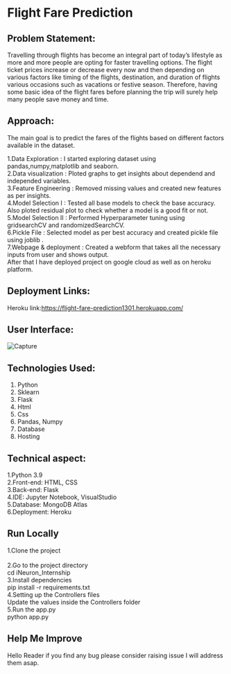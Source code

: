 # Flight Fare Prediction 
## Problem Statement:
Travelling through flights has become an integral part of today’s lifestyle as more and more people are opting for faster travelling options. The flight ticket prices increase or decrease every now and then depending on various factors like timing of the flights, destination, and duration of flights various occasions such as vacations or festive season. Therefore, having some basic idea of the flight fares before planning the trip will surely help many people save money and time.

## Approach:
The main goal is to predict the fares of the flights based on different factors available in the dataset.

1.Data Exploration     : I started exploring dataset using pandas,numpy,matplotlib and seaborn. <br>
2.Data visualization   : Ploted graphs to get insights about dependend and independed variables. <br>
3.Feature Engineering  : Removed missing values and created new features as per insights.<br>
4.Model Selection I    : Tested all base models to check the base accuracy.<br>
                         Also ploted residual plot to check whether a model is a good fit or not.<br>
5.Model Selection II   :  Performed Hyperparameter tuning using gridsearchCV and randomizedSearchCV.<br>
6.Pickle File          :  Selected model as per best accuracy and created pickle file using joblib .<br>
7.Webpage & deployment :  Created a webform that takes all the necessary inputs from user and shows output.<br>
                                After that I have deployed project on google cloud as well as on heroku platform.<br>
                               
## Deployment Links:
Heroku link:https://flight-fare-prediction1301.herokuapp.com/
## User Interface:
![Capture](https://user-images.githubusercontent.com/63538576/132983915-1bad4b43-9ecc-4315-8ea1-bed335c5b898.JPG)

## Technologies Used:
1. Python 
2. Sklearn
3. Flask
4. Html
5. Css
6. Pandas, Numpy 
7. Database 
8. Hosting

## Technical aspect:
1.Python 3.9<br>
2.Front-end: HTML, CSS<br>
3.Back-end: Flask<br>
4.IDE: Jupyter Notebook, VisualStudio<br>
5.Database: MongoDB Atlas<br>
6.Deployment: Heroku<br>

## Run Locally
1.Clone the project<br><br>
2.Go to the project directory<br>
  cd iNeuron_Internship<br>
3.Install dependencies<br>
  pip install -r requirements.txt<br>
4.Setting up the Controllers files<br>
    Update the values inside the Controllers folder<br>
5.Run the app.py<br>
  python app.py<br>

## Help Me Improve
Hello Reader if you find any bug please consider raising issue I will address them asap.

